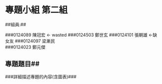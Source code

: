 #  專題小組 第二組
##組員:##

###0124089 陳冠宏  ← wasted
###0124503 鄭世玄
###0124101 張朝雄  ←缺女友
###0124097 梁漸民  
###0124023 鄭元傑
## 專題題目##
###詳細描述專題的內容(含圖表)###
